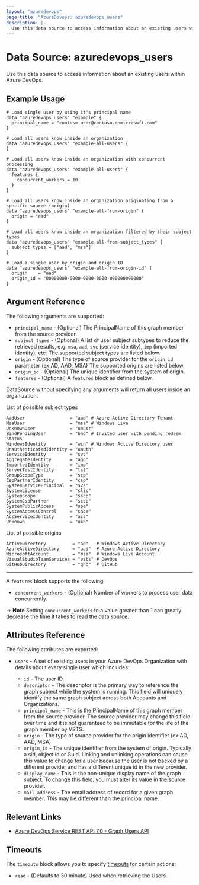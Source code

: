 ```yaml
---
layout: "azuredevops"
page_title: "AzureDevops: azuredevops_users"
description: |-
  Use this data source to access information about an existing users within Azure DevOps.
---
```


# Data Source: azuredevops_users

Use this data source to access information about an existing users within Azure DevOps.

## Example Usage

```hcl
# Load single user by using it's principal name
data "azuredevops_users" "example" {
  principal_name = "contoso-user@contoso.onmicrosoft.com"
}

# Load all users know inside an organization
data "azuredevops_users" "example-all-users" {
}

# Load all users know inside an organization with concurrent processing
data "azuredevops_users" "example-all-users" {
  features {
    concurrent_workers = 10
  }
}

# Load all users know inside an organization originating from a specific source (origin)
data "azuredevops_users" "example-all-from-origin" {
  origin = "aad"
}

# Load all users know inside an organization filtered by their subject types
data "azuredevops_users" "example-all-from-subject_types" {
  subject_types = ["aad", "msa"]
}

# Load a single user by origin and origin ID
data "azuredevops_users" "example-all-from-origin-id" {
  origin    = "aad"
  origin_id = "00000000-0000-0000-0000-000000000000"
}
```

## Argument Reference

The following arguments are supported:

- `principal_name` - (Optional) The PrincipalName of this graph member from the source provider.
- `subject_types` - (Optional) A list of user subject subtypes to reduce the retrieved results, e.g. `msa`, `aad`, `svc` (service identity), `imp` (imported identity), etc. The supported subject types are listed below.
- `origin` - (Optional) The type of source provider for the `origin_id` parameter (ex:AD, AAD, MSA) The supported origins are listed below.
- `origin_id` - (Optional) The unique identifier from the system of origin.
- `features` - (Optional) A `features` block as defined below.

DataSource without specifying any arguments will return all users inside an organization.

List of possible subject types

```hcl
AadUser                 = "aad" # Azure Active Directory Tenant
MsaUser                 = "msa" # Windows Live
UnknownUser             = "unusr"
BindPendingUser         = "bnd" # Invited user with pending redeem status
WindowsIdentity         = "win" # Windows Active Directory user
UnauthenticatedIdentity = "uauth"
ServiceIdentity         = "svc"
AggregateIdentity       = "agg"
ImportedIdentity        = "imp"
ServerTestIdentity      = "tst"
GroupScopeType          = "scp"
CspPartnerIdentity      = "csp"
SystemServicePrincipal  = "s2s"
SystemLicense           = "slic"
SystemScope             = "sscp"
SystemCspPartner        = "scsp"
SystemPublicAccess      = "spa"
SystemAccessControl     = "sace"
AcsServiceIdentity      = "acs"
Unknown                 = "ukn"
```

List of possible origins

```hcl
ActiveDirectory          = "ad"   # Windows Active Directory
AzureActiveDirectory     = "aad"  # Azure Active Directory
MicrosoftAccount         = "msa"  # Windows Live Account
VisualStudioTeamServices = "vsts" # DevOps
GitHubDirectory          = "ghb"  # GitHub
```

---

A `features` block supports the following:

- `concurrent_workers` - (Optional) Number of workers to process user data concurrently.

-> **Note** Setting `concurrent_workers` to a value greater than 1 can greatly decrease the time it takes to read the data source.


## Attributes Reference

The following attributes are exported:

- `users` - A set of existing users in your Azure DevOps Organization with details about every single user which includes:

  - `id` - The user ID.
  - `descriptor` - The descriptor is the primary way to reference the graph subject while the system is running. This field will uniquely identify the same graph subject across both Accounts and Organizations.
  - `principal_name` - This is the PrincipalName of this graph member from the source provider. The source provider may change this field over time and it is not guaranteed to be immutable for the life of the graph member by VSTS.
  - `origin` - The type of source provider for the origin identifier (ex:AD, AAD, MSA)
  - `origin_id` - The unique identifier from the system of origin. Typically a sid, object id or Guid. Linking and unlinking operations can cause this value to change for a user because the user is not backed by a different provider and has a different unique id in the new provider.
  - `display_name` - This is the non-unique display name of the graph subject. To change this field, you must alter its value in the source provider.
  - `mail_address` - The email address of record for a given graph member. This may be different than the principal name.

## Relevant Links

- [Azure DevOps Service REST API 7.0 - Graph Users API](https://docs.microsoft.com/en-us/rest/api/azure/devops/graph/users?view=azure-devops-rest-7.0)

## Timeouts

The `timeouts` block allows you to specify [timeouts](https://developer.hashicorp.com/terraform/language/resources/syntax#operation-timeouts) for certain actions:

* `read` - (Defaults to 30 minute) Used when retrieving the Users.